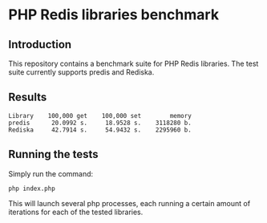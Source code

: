 # PHP Redis libraries benchmark

## Introduction

This repository contains a benchmark suite for PHP Redis libraries. The test suite currently supports predis and Rediska.

## Results

    Library    100,000 get    100,000 set        memory
    predis      20.0992 s.     18.9528 s.    3118280 b.
    Rediska     42.7914 s.     54.9432 s.    2295960 b.

## Running the tests

Simply run the command:

    php index.php

This will launch several php processes, each running a certain amount of iterations for each of the tested libraries.